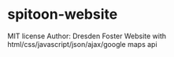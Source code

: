 # spitoon-website
MIT license
Author: Dresden Foster
Website with html/css/javascript/json/ajax/google maps api
